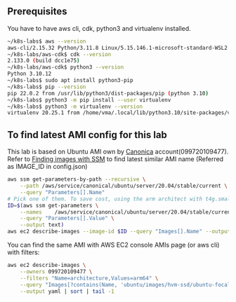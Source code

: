 ## Prerequisites
You have to have aws cli, cdk, python3 and virtualenv installed.
```bash
~/k8s-labs$ aws --version
aws-cli/2.15.32 Python/3.11.8 Linux/5.15.146.1-microsoft-standard-WSL2 exe/x86_64.ubuntu.22 prompt/off
~/k8s-labs/aws-cdk$ cdk --version
2.133.0 (build dcc1e75)
~/k8s-labs/aws-cdk$ python3 --version
Python 3.10.12
~/k8s-labs$ sudo apt install python3-pip
~/k8s-labs$ pip --version
pip 22.0.2 from /usr/lib/python3/dist-packages/pip (python 3.10)
~/k8s-labs$ python3 -m pip install --user virtualenv
~/k8s-labs$ python3 -m virtualenv --version
virtualenv 20.25.1 from /home/vma/.local/lib/python3.10/site-packages/virtualenv/__init__.py
```

## To find latest AMI config for this lab
This lab is based on Ubuntu AMI own by [Canonica](https://canonical-aws.readthedocs-hosted.com/en/latest/aws-how-to/instances/find-ubuntu-images/#ownership-verification) account(099720109477). Refer to [Finding images with SSM](https://canonical-aws.readthedocs-hosted.com/en/latest/aws-how-to/instances/find-ubuntu-images/#images-for-ec2-and-eks) to find latest similar AMI name (Referred as IMAGE_ID in config.json)

```bash
aws ssm get-parameters-by-path --recursive \
    --path /aws/service/canonical/ubuntu/server/20.04/stable/current \
    --query "Parameters[].Name"
# Pick one of them. To save cost, using the arm architect with t4g.small type
ID=$(aws ssm get-parameters \
    --names    /aws/service/canonical/ubuntu/server/20.04/stable/current/arm64/hvm/ebs-gp2/ami-id \
    --query "Parameters[].Value" \
    --output text)
aws ec2 describe-images --image-id $ID --query "Images[].Name" --output text
```
You can find the same AMI with AWS EC2 console AMIs page (or aws cli) with filters:
```bash
aws ec2 describe-images \
    --owners 099720109477 \
    --filters "Name=architecture,Values=arm64" \
    --query "Images[?contains(Name, 'ubuntu/images/hvm-ssd/ubuntu-focal-20.04')].Name" \
    --output yaml | sort | tail -1
 ```